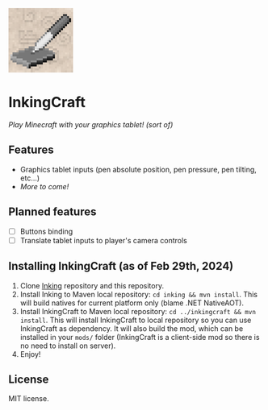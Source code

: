 ![InkingCraft Mod Icon](src/main/resources/assets/inkingcraft/icon.png)

# InkingCraft
_Play Minecraft with your graphics tablet! (sort of)_

## Features
- Graphics tablet inputs (pen absolute position, pen pressure, pen tilting, etc...)
- _More to come!_

## Planned features
- [ ] Buttons binding
- [ ] Translate tablet inputs to player's camera controls

## Installing InkingCraft (as of Feb 29th, 2024)
1. Clone [Inking](https://github.com/nahkd123/inking) repository and this repository.
1. Install Inking to Maven local repository: `cd inking && mvn install`. This will build natives for current platform only (blame .NET NativeAOT).
1. Install InkingCraft to Maven local repository: `cd ../inkingcraft && mvn install`. This will install InkingCraft to local repository so you can use InkingCraft as dependency. It will also build the mod, which can be installed in your `mods/` folder (InkingCraft is a client-side mod so there is no need to install on server).
1. Enjoy!

## License
MIT license.